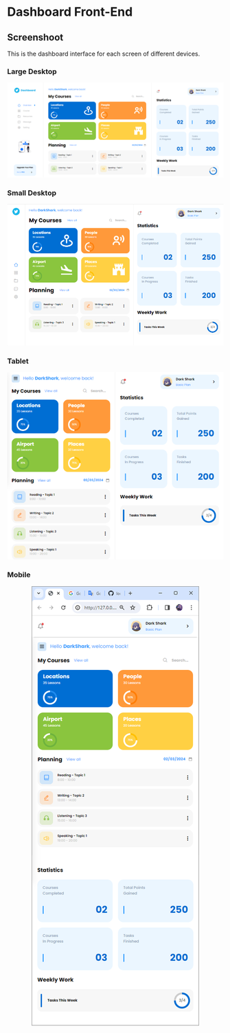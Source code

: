 # Dashboard Front-End

## Screenshoot

This is the dashboard interface for each screen of different devices.

### Large Desktop

![screenshootDesktop](/assets/Screen1.png)

### Small Desktop

![screenshootDesktop](/assets/Screen2.png)

### Tablet

![screenshootDesktop](/assets/Screen3.png)

### Mobile

<p align="center">
  <img src="/assets/Screen4.png" />
</p>
